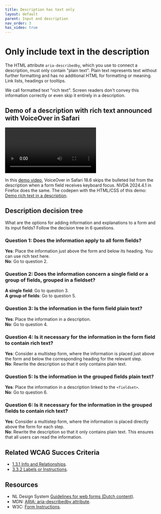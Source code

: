 ```yaml
---
title: Description has text only
layout: default
parent: Input and description
nav_order: 3
has_video: true
---
```


# Only include text in the description

The HTML attribute `aria-describedby`, which you use to connect a description, must only contain "plain text". Plain text represents text without further formatting and has no additional HTML for formatting or meaning. Link lists, headings or tooltips.

We call formatted text "rich text". Screen readers don't convey this information correctly or even skip it entirely in a description.

## Demo of a description with rich text announced with VoiceOver in Safari

<video data-able-player data-youtube-nocookie="true" data-youtube-id="6brKmJfDtNQ" data-heading-level="0"></video>

In this [demo video](https://www.youtube.com/watch?v=6brKmJfDtNQ), VoiceOver in Safari 18.6 skips the bulleted list from the description when a form field receives keyboard focus. NVDA 2024.4.1 in Firefox does the same. The codepen with the HTML/CSS of this demo: [Demo rich text in a description](https://codepen.io/rianrietveld/pen/emJedVR).

## Description decision tree

What are the options for adding information and explanations to a form and its input fields? Follow the decision tree in 6 questions.

### Question 1: Does the information apply to all form fields?

**Yes**: Place the information just above the form and below its heading. You can use rich text here.  
**No**: Go to question 2.

### Question 2: Does the information concern a single field or a group of fields, grouped in a fieldset?

**A single field**: Go to question 3.  
**A group of fields**: Go to question 5.  

### Question 3: Is the information in the form field plain text?

**Yes**: Place the information in a description.  
**No**: Go to question 4.

### Question 4: Is it necessary for the information in the form field to contain rich text?

**Yes**: Consider a multistep form, where the information is placed just above the form and below the corresponding heading for the relevant step.  
**No**: Rewrite the description so that it only contains plain text.

### Question 5: Is the information in the grouped fields plain text?

**Yes**: Place the information in a description linked to the `<fieldset>`.   
**No**: Go to question 6.

### Question 6: Is it necessary for the information in the grouped fields to contain rich text?

**Yes**: Consider a multistep form, where the information is placed directly above the form for each step.  
**No**: Rewrite the description so that it only contains plain text. This ensures that all users can read the information.

## Related WCAG Succes Criteria

 - [1.3.1 Info and Relationships](https://www.w3.org/WAI/WCAG22/quickref/#info-and-relationships).
 - [3.3.2 Labels or Instructions](https://www.w3.org/WAI/WCAG22/quickref/#labels-or-instructions).

## Resources

- NL Design System [Guidelines for web forms (Dutch content)](https://nldesignsystem.nl/richtlijnen/formulieren/).
- MDN: [ARIA: aria-describedby attribute](https://developer.mozilla.org/en-US/docs/Web/Accessibility/ARIA/Reference/Attributes/aria-describedby).
- W3C: [Form Instructions](https://www.w3.org/WAI/tutorials/forms/instructions/).

